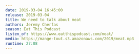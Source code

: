 ```yaml
---
date: 2019-03-04 16:45:00
release: 2019-03-04
title: We need to talk about meat
authors: Jeremy Cherfas
season: Eat This Podcast
listen_of: https://www.eatthispodcast.com/meat/
media: https://mange-tout.s3.amazonaws.com/2019/meat.mp3
runtime: 27:08
---
```

